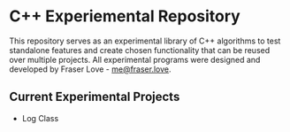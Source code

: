 # C++ Experiemental Repository
This repository serves as an experimental library of C++ algorithms to test standalone features and create chosen functionality that can be reused over multiple projects. All experimental programs were designed and developed by Fraser Love - me@fraser.love.

## Current Experimental Projects
  - Log Class
